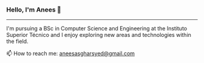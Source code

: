 ### Hello, I'm Anees 👋

---

I'm pursuing a BSc in Computer Science and Engineering at the Instituto Superior Técnico and I enjoy exploring new areas and technologies within the field.

📫 How to reach me: aneesasgharsyed@gmail.com
